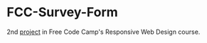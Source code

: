 # FCC-Survey-Form
2nd [project](https://www.freecodecamp.org/learn/responsive-web-design/responsive-web-design-projects/build-a-survey-form) in Free Code Camp's Responsive Web Design course.
